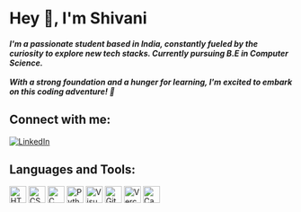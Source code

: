 # Hey 👋, I'm Shivani

##### I'm a passionate student based in India, constantly fueled by the curiosity to explore new tech stacks. Currently pursuing B.E in Computer Science.<br><br> With a strong foundation and a hunger for learning, I'm excited to embark on this coding adventure! 🚀


## Connect with me:

[![LinkedIn](https://skillicons.dev/icons?i=linkedin)](https://www.linkedin.com/in/shivani-n-331764227ji) <br>


<h2 align="left">Languages and Tools:</h2>
<div>
   <img src="https://skillicons.dev/icons?i=html" width="30" alt="HTML">
   <img src="https://skillicons.dev/icons?i=css" width="30" alt="CSS">
   <img src="https://skillicons.dev/icons?i=c" width="30" alt="C">
   <img src="https://skillicons.dev/icons?i=py" width="30" alt="Python">
   <img src="https://skillicons.dev/icons?i=vscode" width="30" alt="Visual Studio Code">
   <img src="https://skillicons.dev/icons?i=git" width="30" alt="Git">
   <img src="https://skillicons.dev/icons?i=vercel" width="30" alt="Vercel">
  <img src="https://skillicons.dev/icons?i=canva" width="30" alt="Canva">
</div>




